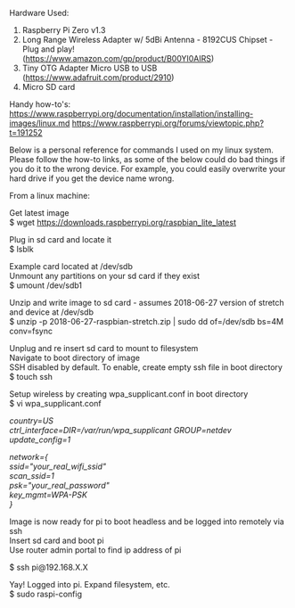 Hardware Used:
1) Raspberry Pi Zero v1.3
2) Long Range Wireless Adapter w/ 5dBi Antenna - 8192CUS Chipset - Plug and play!<br /> (https://www.amazon.com/gp/product/B00YI0AIRS)
3) Tiny OTG Adapter Micro USB to USB<br /> (https://www.adafruit.com/product/2910)
4) Micro SD card

Handy how-to's:<br />
https://www.raspberrypi.org/documentation/installation/installing-images/linux.md 
https://www.raspberrypi.org/forums/viewtopic.php?t=191252


Below is a personal reference for commands I used on my linux system.
Please follow the how-to links,  as some of the below could do bad things if you do it to the wrong device.
For example, you could easily overwrite your hard drive if you get the device name wrong.

From a linux machine:

Get latest image<br />
$ wget https://downloads.raspberrypi.org/raspbian_lite_latest

Plug in sd card and locate it<br />
$ lsblk  

Example card located at /dev/sdb <br />
Unmount any partitions on your sd card if they exist <br />
$ umount /dev/sdb1

Unzip and write image to sd card - assumes 2018-06-27 version of stretch and device at /dev/sdb <br />
$ unzip -p 2018-06-27-raspbian-stretch.zip | sudo dd of=/dev/sdb bs=4M conv=fsync

Unplug and re insert sd card to mount to filesystem <br />
Navigate to boot directory of image <br />
SSH disabled by default. To enable, create empty ssh file in boot directory <br />
$ touch ssh

Setup wireless by creating wpa_supplicant.conf in boot directory <br />
$ vi wpa_supplicant.conf

<em>country=US  <br />
ctrl_interface=DIR=/var/run/wpa_supplicant GROUP=netdev  <br />
update_config=1  <br />

network={ <br />
    ssid="your_real_wifi_ssid" <br />
    scan_ssid=1 <br />
    psk="your_real_password" <br />
    key_mgmt=WPA-PSK <br />
} <br /></em>

Image is now ready for pi to boot headless and be logged into remotely via ssh <br />
Insert sd card and boot pi <br />
Use router admin portal to find ip address of pi <br />

$ ssh pi<i></i>@192.168.X.X

Yay! Logged into pi. Expand filesystem, etc. <br />
$ sudo raspi-config
